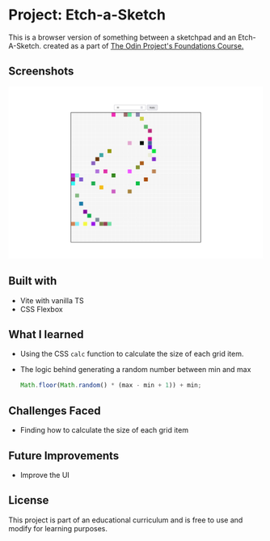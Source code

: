 # Project: Etch-a-Sketch

This is a browser version of something between a sketchpad and an Etch-A-Sketch. created as a part of [The Odin Project's Foundations Course.](https://www.theodinproject.com/lessons/foundations-etch-a-sketch)

## Screenshots

![Screenshot](screenshots/image.png)

## Built with

- Vite with vanilla TS
- CSS Flexbox

## What I learned

- Using the CSS `calc` function to calculate the size of each grid item.
- The logic behind generating a random number between min and max

  ```js
  Math.floor(Math.random() * (max - min + 1)) + min;
  ```

## Challenges Faced

- Finding how to calculate the size of each grid item

## Future Improvements

- Improve the UI

## License

This project is part of an educational curriculum and is free to use and modify for learning purposes.
